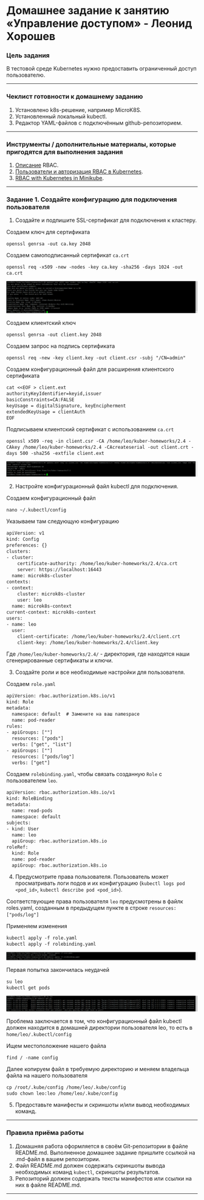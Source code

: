 # Домашнее задание к занятию «Управление доступом» - Леонид Хорошев

### Цель задания

В тестовой среде Kubernetes нужно предоставить ограниченный доступ пользователю.

------

### Чеклист готовности к домашнему заданию

1. Установлено k8s-решение, например MicroK8S.
2. Установленный локальный kubectl.
3. Редактор YAML-файлов с подключённым github-репозиторием.

------

### Инструменты / дополнительные материалы, которые пригодятся для выполнения задания

1. [Описание](https://kubernetes.io/docs/reference/access-authn-authz/rbac/) RBAC.
2. [Пользователи и авторизация RBAC в Kubernetes](https://habr.com/ru/company/flant/blog/470503/).
3. [RBAC with Kubernetes in Minikube](https://medium.com/@HoussemDellai/rbac-with-kubernetes-in-minikube-4deed658ea7b).

------

### Задание 1. Создайте конфигурацию для подключения пользователя

1. Создайте и подпишите SSL-сертификат для подключения к кластеру.

Создаем ключ для сертификата
```
openssl genrsa -out ca.key 2048
```
Создаем самоподписанный сертификат `ca.crt`
```
openssl req -x509 -new -nodes -key ca.key -sha256 -days 1024 -out ca.crt
```

![Alt_text](https://github.com/LeonidKhoroshev/kuber-homeworks/blob/main/2.4/screenshots/k8s1.png)

Создаем клиентский ключ
```
openssl genrsa -out client.key 2048
```

Создаем запрос на подпись сертификата
```
openssl req -new -key client.key -out client.csr -subj "/CN=admin"
```

Создаем конфигурационный файл для расширения клиентского сертификата
```
cat <<EOF > client.ext
authorityKeyIdentifier=keyid,issuer
basicConstraints=CA:FALSE
keyUsage = digitalSignature, keyEncipherment
extendedKeyUsage = clientAuth
EOF
```

Подписываем клиентский сертификат с использованием `ca.crt`
```
openssl x509 -req -in client.csr -CA /home/leo/kuber-homeworks/2.4 -CAkey /home/leo/kuber-homeworks/2.4 -CAcreateserial -out client.crt -days 500 -sha256 -extfile client.ext
```

![Alt_text](https://github.com/LeonidKhoroshev/kuber-homeworks/blob/main/2.4/screenshots/k8s2.png)

2. Настройте конфигурационный файл kubectl для подключения.

Создаем конфигурационный файл
```
nano ~/.kubectl/config
```
Указываем там следующую конфигурацию
```
apiVersion: v1
kind: Config
preferences: {}
clusters:
- cluster:
    certificate-authority: /home/leo/kuber-homeworks/2.4/ca.crt
    server: https://localhost:16443
  name: microk8s-cluster
contexts:
- context:
    cluster: microk8s-cluster
    user: leo
  name: microk8s-context
current-context: microk8s-context
users:
- name: leo
  user:
    client-certificate: /home/leo/kuber-homeworks/2.4/client.crt
    client-key: /home/leo/kuber-homeworks/2.4/client.key
```
Где `/home/leo/kuber-homeworks/2.4/` - директория, где находятся наши сгенерированные сертификаты и ключи.

3. Создайте роли и все необходимые настройки для пользователя.

Создаем `role.yaml`
```
apiVersion: rbac.authorization.k8s.io/v1
kind: Role
metadata:
  namespace: default  # Замените на ваш namespace
  name: pod-reader
rules:
- apiGroups: [""]
  resources: ["pods"]
  verbs: ["get", "list"]
- apiGroups: [""]
  resources: ["pods/log"]
  verbs: ["get"]
```

Создаем `rolebinding.yaml`, чтобы связать созданную `Role` с пользователем `leo`.
```
apiVersion: rbac.authorization.k8s.io/v1
kind: RoleBinding
metadata:
  name: read-pods
  namespace: default
subjects:
- kind: User
  name: leo 
  apiGroup: rbac.authorization.k8s.io
roleRef:
  kind: Role
  name: pod-reader
  apiGroup: rbac.authorization.k8s.io
```

4. Предусмотрите права пользователя. Пользователь может просматривать логи подов и их конфигурацию (`kubectl logs pod <pod_id>`, `kubectl describe pod <pod_id>`).

Соответствующие права пользователя `leo` предусмотрены в файлк roles.yaml, созданным в предыдущем пункте в строке  `resources: ["pods/log"]`

Применяем изменения
```
kubectl apply -f role.yaml
kubectl apply -f rolebinding.yaml
```

![Alt_text](https://github.com/LeonidKhoroshev/kuber-homeworks/blob/main/2.4/screenshots/k8s3.png)

Первая попытка закончилась неудачей
```
su leo
kubectl get pods
```

![Alt_text](https://github.com/LeonidKhoroshev/kuber-homeworks/blob/main/2.4/screenshots/k8s4.png)

Проблема заключается в том, что конфигурационный файл kubectl должен находится в домашней директории пользователя leo, то есть в `home/leo/.kubectl/config`

Ищем местоположение нашего файла
```
find / -name config
```
Далее копируем файл в требуемую директорию и меняем владельца файла на нашего пользователя
```
cp /root/.kube/config /home/leo/.kube/config
sudo chown leo:leo /home/leo/.kube/config
```


5. Предоставьте манифесты и скриншоты и/или вывод необходимых команд.

------

### Правила приёма работы

1. Домашняя работа оформляется в своём Git-репозитории в файле README.md. Выполненное домашнее задание пришлите ссылкой на .md-файл в вашем репозитории.
2. Файл README.md должен содержать скриншоты вывода необходимых команд `kubectl`, скриншоты результатов.
3. Репозиторий должен содержать тексты манифестов или ссылки на них в файле README.md.

------

